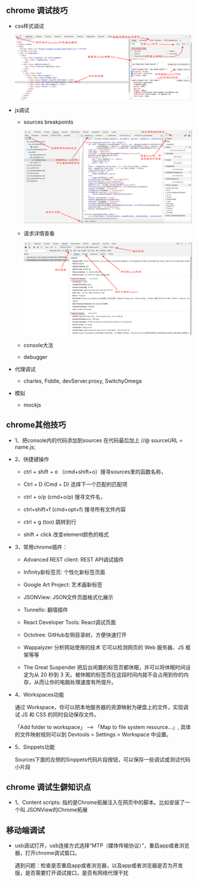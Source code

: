 ## chrome 调试技巧

* css样式调试

  ![chrome中css样式调试](../images/style.png)

* js调试

  - sources breakpoints

    ![chrome中js调试](../images/sources.png)

  - 请求详情查看

    ![chrome中请求详情](../images/network.png)

  - console大法

  - debugger

* 代理调试

  - charles, Fiddle, devServer.proxy, SwitchyOmega

* 模拟

  - mockjs

## chrome其他技巧

- 1、把console内的代码添加到sources
  在代码最后加上    //@ sourceURL = name.js;

- 2、快捷键操作

  * ctrl + shift + o （cmd+shift+o）搜寻sources里的函数名称，

  * Ctrl + D (Cmd + D) 选择下一个匹配的匹配项

  * ctrl + o/p (cmd+o/p) 搜寻文件名，

  * ctrl+shift+f (cmd+opt+f) 搜寻所有文件内容

  * ctrl + g (too) 跳转到行

  * shift + click 改变element颜色的格式

- 3、常用chrome插件：

  + Advanced REST client: REST API调试插件

  + Infinity新标签页: 个性化新标签页面

  + Google Art Project: 艺术画新标签

  + JSONView: JSON文件页面格式化展示

  + Tunnello: 翻墙插件

  + React Developer Tools: React调试页面

  + Octotree: GitHub左侧目录树，方便快速打开

  + Wappalyzer 分析网站使用的技术 它可以检测网页的 Web 服务器、JS 框架等等

  + The Great Suspender 把后台闲置的标签页都休眠，并可以将休眠时间设定为从 20 秒到 3 天。被休眠的标签页在这段时间内就不会占用到你的内存，从而让你的电脑处理速度有所提升。

* 4、Workspaces功能

  通过 Workspace，你可以把本地服务器的资源映射为硬盘上的文件，实现调试 JS 和 CSS 的同时自动保存文件。  

  「Add folder to workspace」 --> 「Map to file system resource...」, 具体的文件映射规则可以到 Devtools > Settings > Workspace 中设置。  

* 5、Sinppets功能

  Sources下面的左侧的Sinppets代码片段按钮，可以保存一些调试或测试代码小片段


## chrome 调试生僻知识点

* 1、Content scripts: 指的是Chrome拓展注入在网页中的脚本。比如安装了一个叫 JSONView的Chrome拓展


## 移动端调试

* usb调试打开，usb连接方式选择“MTP（媒体传输协议）”，重启app或者浏览器，打开chrome调试窗口。

  遇到问题：检查是否重启app或者浏览器，以及app或者浏览器是否为开发版，是否需要打开调试接口，是否有网络代理干扰
